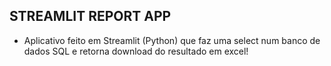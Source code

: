 ## STREAMLIT REPORT APP

- Aplicativo feito em Streamlit (Python) que faz uma select num banco de dados SQL e retorna download do resultado em excel!